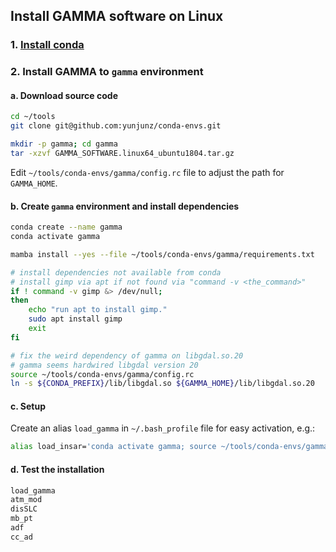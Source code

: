 ## Install GAMMA software on Linux

### 1. [Install conda](../README.md#1-install-conda)

### 2. Install GAMMA to `gamma` environment

#### a. Download source code

```bash
cd ~/tools
git clone git@github.com:yunjunz/conda-envs.git

mkdir -p gamma; cd gamma
tar -xzvf GAMMA_SOFTWARE.linux64_ubuntu1804.tar.gz
```

Edit `~/tools/conda-envs/gamma/config.rc` file to adjust the path for `GAMMA_HOME`.

#### b. Create `gamma` environment and install dependencies

```bash
conda create --name gamma
conda activate gamma

mamba install --yes --file ~/tools/conda-envs/gamma/requirements.txt

# install dependencies not available from conda
# install gimp via apt if not found via "command -v <the_command>"
if ! command -v gimp &> /dev/null; 
then 
    echo "run apt to install gimp."
    sudo apt install gimp
    exit
fi

# fix the weird dependency of gamma on libgdal.so.20
# gamma seems hardwired libgdal version 20
source ~/tools/conda-envs/gamma/config.rc
ln -s ${CONDA_PREFIX}/lib/libgdal.so ${GAMMA_HOME}/lib/libgdal.so.20
```

#### c. Setup

Create an alias `load_gamma` in `~/.bash_profile` file for easy activation, e.g.:

```bash
alias load_insar='conda activate gamma; source ~/tools/conda-envs/gamma/config.rc'
```

#### d. Test the installation

```bash
load_gamma
atm_mod
disSLC
mb_pt
adf
cc_ad
```
